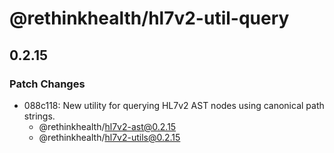 # @rethinkhealth/hl7v2-util-query

## 0.2.15

### Patch Changes

- 088c118: New utility for querying HL7v2 AST nodes using canonical path strings.
  - @rethinkhealth/hl7v2-ast@0.2.15
  - @rethinkhealth/hl7v2-utils@0.2.15
